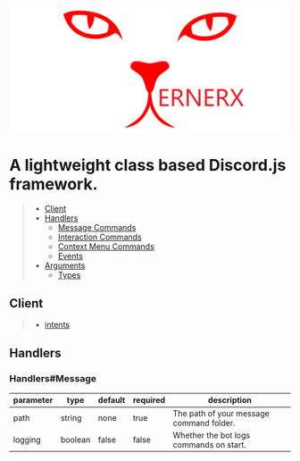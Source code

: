 ![Xernerx](./styles/banner.png)

# A lightweight class based Discord.js framework.

> - [Client](#Client)
> - [Handlers](#Handlers)
>   - [Message Commands](#Handlers#Message)
>   - [Interaction Commands](#Handlers#Interaction)
>   - [Context Menu Commands](#Handlers#ContextMenu)
>   - [Events](#Handlers#Events)
> - [Arguments](#Arguments)
>   - [Types](#Argument#Types)

## Client

> - [intents](#Client#Intents)

## Handlers

### Handlers#Message

| parameter | type    | default | required | description                              |
| --------- | ------- | ------- | -------- | ---------------------------------------- |
| path      | string  | none    | true     | The path of your message command folder. |
| logging   | boolean | false   | false    | Whether the bot logs commands on start.  |

